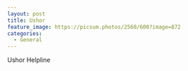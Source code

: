 ```yaml
---
layout: post
title: Ushor
feature_image: https://picsum.photos/2560/600?image=872
categories:
  - General
---
```

Ushor Helpline